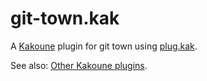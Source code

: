 # git-town.kak

A [Kakoune](https://kakoune.org) plugin for git town using [plug.kak](https://github.com/andreyorst/plug.kak).

See also: [Other Kakoune plugins](https://kakoune.org/plugins.html).
